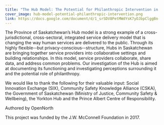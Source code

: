 ```yaml
---
title: "The Hub Model: The Potential for Philanthropic Intervention in Integrated Service Delivery"
cover_image: hub-model-potential-philanthropic-intervention.png
link: https://docs.google.com/document/d/1_srSDV8PetMWdYsK7yOJbpClggBn-n0MjkqkgSGKYD4
---
```

The Province of Saskatchewan’s Hub model is a strong example of a cross-jurisdictional, cross-sectoral, integrated service delivery model that is changing the way human services are delivered to the public. Through its highly flexible--but privacy-conscious--structure, Hubs in Saskatchewan are bringing together service providers into collaborative settings and building relationships. In this model, service providers collaborate, share data, and address common problems. Our investigation of the Hub is aimed at documenting its functioning and investigating perceptions surrounding it and the potential role of philanthropy.

We would like to thank the following for their valuable input: Social Innovation Exchange (SIX), Community Safety Knowledge Alliance (CSKA), the Government of Saskatchewan (Ministry of Justice, Community Safety & Wellbeing), the Yorkton Hub and the Prince Albert Centre of Responsibility.     

Authored by OpenNorth

This project was funded by the J.W. McConnell Foundation in 2017.
